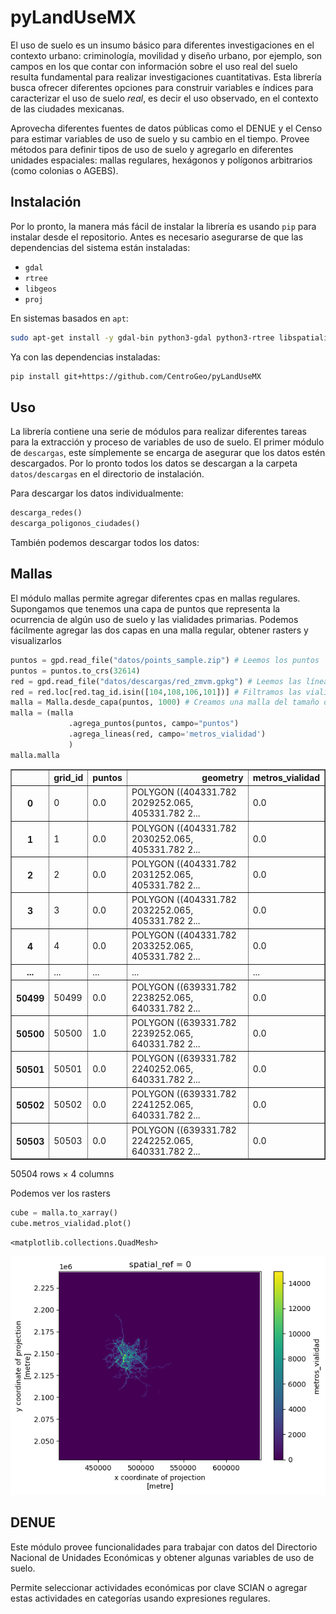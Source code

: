 pyLandUseMX
================

<!-- WARNING: THIS FILE WAS AUTOGENERATED! DO NOT EDIT! -->

El uso de suelo es un insumo básico para diferentes investigaciones en
el contexto urbano: criminología, movilidad y diseño urbano, por
ejemplo, son campos en los que contar con información sobre el uso real
del suelo resulta fundamental para realizar investigaciones
cuantitativas. Esta librería busca ofrecer diferentes opciones para
construir variables e índices para caracterizar el uso de suelo *real*,
es decir el uso observado, en el contexto de las ciudades mexicanas.

Aprovecha diferentes fuentes de datos públicas como el DENUE y el Censo
para estimar variables de uso de suelo y su cambio en el tiempo. Provee
métodos para definir tipos de uso de suelo y agregarlo en diferentes
unidades espaciales: mallas regulares, hexágonos y polígonos arbitrarios
(como colonias o AGEBS).

## Instalación

Por lo pronto, la manera más fácil de instalar la librería es usando
`pip` para instalar desde el repositorio. Antes es necesario asegurarse
de que las dependencias del sistema están instaladas:

- `gdal`
- `rtree`
- `libgeos`
- `proj`

En sistemas basados en `apt`:

``` sh
sudo apt-get install -y gdal-bin python3-gdal python3-rtree libspatialindex-dev libgeos-dev libproj-dev
```

Ya con las dependencias instaladas:

``` sh
pip install git+https://github.com/CentroGeo/pyLandUseMX
```

## Uso

La librería contiene una serie de módulos para realizar diferentes
tareas para la extracción y proceso de variables de uso de suelo. El
primer módulo de `descargas`, este símplemente se encarga de asegurar
que los datos estén descargados. Por lo pronto todos los datos se
descargan a la carpeta `datos/descargas` en el directorio de
instalación.

Para descargar los datos individualmente:

``` python
descarga_redes()
descarga_poligonos_ciudades()
```

También podemos descargar todos los datos:

## Mallas

El módulo mallas permite agregar diferentes cpas en mallas regulares.
Supongamos que tenemos una capa de puntos que representa la ocurrencia
de algún uso de suelo y las vialidades primarias. Podemos fácilmente
agregar las dos capas en una malla regular, obtener rasters y
visualizarlos

``` python
puntos = gpd.read_file("datos/points_sample.zip") # Leemos los puntos
puntos = puntos.to_crs(32614)
red = gpd.read_file("datos/descargas/red_zmvm.gpkg") # Leemos las líneas
red = red.loc[red.tag_id.isin([104,108,106,101])] # Filtramos las vialidades primarias
malla = Malla.desde_capa(puntos, 1000) # Creamos una malla del tamaño de los puntos
malla = (malla
             .agrega_puntos(puntos, campo="puntos")
             .agrega_lineas(red, campo='metros_vialidad')
             )
malla.malla
```

<div>
<style scoped>
    .dataframe tbody tr th:only-of-type {
        vertical-align: middle;
    }

    .dataframe tbody tr th {
        vertical-align: top;
    }

    .dataframe thead th {
        text-align: right;
    }
</style>
<table border="1" class="dataframe">
  <thead>
    <tr style="text-align: right;">
      <th></th>
      <th>grid_id</th>
      <th>puntos</th>
      <th>geometry</th>
      <th>metros_vialidad</th>
    </tr>
  </thead>
  <tbody>
    <tr>
      <th>0</th>
      <td>0</td>
      <td>0.0</td>
      <td>POLYGON ((404331.782 2029252.065, 405331.782 2...</td>
      <td>0.0</td>
    </tr>
    <tr>
      <th>1</th>
      <td>1</td>
      <td>0.0</td>
      <td>POLYGON ((404331.782 2030252.065, 405331.782 2...</td>
      <td>0.0</td>
    </tr>
    <tr>
      <th>2</th>
      <td>2</td>
      <td>0.0</td>
      <td>POLYGON ((404331.782 2031252.065, 405331.782 2...</td>
      <td>0.0</td>
    </tr>
    <tr>
      <th>3</th>
      <td>3</td>
      <td>0.0</td>
      <td>POLYGON ((404331.782 2032252.065, 405331.782 2...</td>
      <td>0.0</td>
    </tr>
    <tr>
      <th>4</th>
      <td>4</td>
      <td>0.0</td>
      <td>POLYGON ((404331.782 2033252.065, 405331.782 2...</td>
      <td>0.0</td>
    </tr>
    <tr>
      <th>...</th>
      <td>...</td>
      <td>...</td>
      <td>...</td>
      <td>...</td>
    </tr>
    <tr>
      <th>50499</th>
      <td>50499</td>
      <td>0.0</td>
      <td>POLYGON ((639331.782 2238252.065, 640331.782 2...</td>
      <td>0.0</td>
    </tr>
    <tr>
      <th>50500</th>
      <td>50500</td>
      <td>1.0</td>
      <td>POLYGON ((639331.782 2239252.065, 640331.782 2...</td>
      <td>0.0</td>
    </tr>
    <tr>
      <th>50501</th>
      <td>50501</td>
      <td>0.0</td>
      <td>POLYGON ((639331.782 2240252.065, 640331.782 2...</td>
      <td>0.0</td>
    </tr>
    <tr>
      <th>50502</th>
      <td>50502</td>
      <td>0.0</td>
      <td>POLYGON ((639331.782 2241252.065, 640331.782 2...</td>
      <td>0.0</td>
    </tr>
    <tr>
      <th>50503</th>
      <td>50503</td>
      <td>0.0</td>
      <td>POLYGON ((639331.782 2242252.065, 640331.782 2...</td>
      <td>0.0</td>
    </tr>
  </tbody>
</table>
<p>50504 rows × 4 columns</p>
</div>

Podemos ver los rasters

``` python
cube = malla.to_xarray()
cube.metros_vialidad.plot()
```

    <matplotlib.collections.QuadMesh>

![](index_files/figure-gfm/cell-4-output-2.png)

## DENUE

Este módulo provee funcionalidades para trabajar con datos del
Directorio Nacional de Unidades Económicas y obtener algunas variables
de uso de suelo.

Permite seleccionar actividades económicas por clave SCIAN o agregar
estas actividades en categorías usando expresiones regulares.

